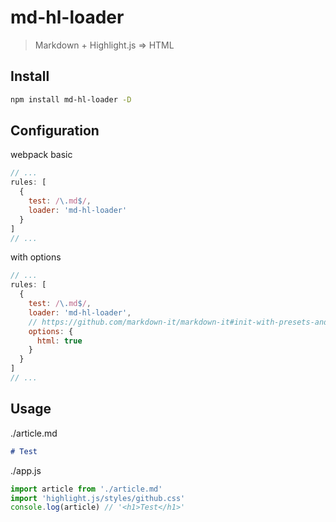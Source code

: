 # md-hl-loader

> Markdown + Highlight.js => HTML

## Install

```bash
npm install md-hl-loader -D
```

## Configuration

webpack basic

```js
// ...
rules: [
  {
    test: /\.md$/,
    loader: 'md-hl-loader'
  }
]
// ...
```

with options

```js
// ...
rules: [
  {
    test: /\.md$/,
    loader: 'md-hl-loader',
    // https://github.com/markdown-it/markdown-it#init-with-presets-and-options
    options: {
      html: true
    }
  }
]
// ...
```

## Usage

./article.md

```md
# Test
```

./app.js

```js
import article from './article.md'
import 'highlight.js/styles/github.css'
console.log(article) // '<h1>Test</h1>'
```
